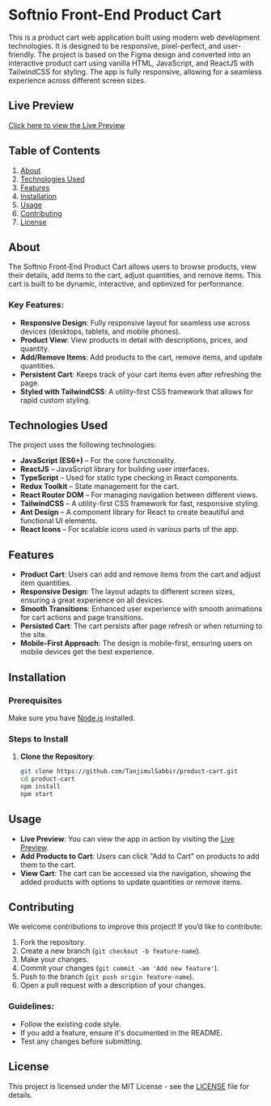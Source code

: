 # Softnio Front-End Product Cart

This is a product cart web application built using modern web development technologies. It is designed to be responsive, pixel-perfect, and user-friendly. The project is based on the Figma design and converted into an interactive product cart using vanilla HTML, JavaScript, and ReactJS with TailwindCSS for styling. The app is fully responsive, allowing for a seamless experience across different screen sizes.

## Live Preview

[Click here to view the Live Preview](https://softnio-product-cart.netlify.app/)

## Table of Contents

1. [About](#about)
2. [Technologies Used](#technologies-used)
3. [Features](#features)
4. [Installation](#installation)
5. [Usage](#usage)
6. [Contributing](#contributing)
7. [License](#license)

## About

The Softnio Front-End Product Cart allows users to browse products, view their details, add items to the cart, adjust quantities, and remove items. This cart is built to be dynamic, interactive, and optimized for performance.

### Key Features:
- **Responsive Design**: Fully responsive layout for seamless use across devices (desktops, tablets, and mobile phones).
- **Product View**: View products in detail with descriptions, prices, and quantity.
- **Add/Remove Items**: Add products to the cart, remove items, and update quantities.
- **Persistent Cart**: Keeps track of your cart items even after refreshing the page.
- **Styled with TailwindCSS**: A utility-first CSS framework that allows for rapid custom styling.

## Technologies Used

The project uses the following technologies:

- **JavaScript (ES6+)** – For the core functionality.
- **ReactJS** – JavaScript library for building user interfaces.
- **TypeScript** – Used for static type checking in React components.
- **Redux Toolkit** – State management for the cart.
- **React Router DOM** – For managing navigation between different views.
- **TailwindCSS** – A utility-first CSS framework for fast, responsive styling.
- **Ant Design** – A component library for React to create beautiful and functional UI elements.
- **React Icons** – For scalable icons used in various parts of the app.

## Features

- **Product Cart**: Users can add and remove items from the cart and adjust item quantities.
- **Responsive Design**: The layout adapts to different screen sizes, ensuring a great experience on all devices.
- **Smooth Transitions**: Enhanced user experience with smooth animations for cart actions and page transitions.
- **Persisted Cart**: The cart persists after page refresh or when returning to the site.
- **Mobile-First Approach**: The design is mobile-first, ensuring users on mobile devices get the best experience.

## Installation

### Prerequisites

Make sure you have [Node.js](https://nodejs.org/en/) installed.

### Steps to Install

1. **Clone the Repository**:
   ```bash
   git clone https://github.com/TanjimulSabbir/product-cart.git
   cd product-cart
   npm install
   npm start


## Usage

- **Live Preview**: You can view the app in action by visiting the [Live Preview](https://softnio-product-cart.netlify.app/).
- **Add Products to Cart**: Users can click "Add to Cart" on products to add them to the cart.
- **View Cart**: The cart can be accessed via the navigation, showing the added products with options to update quantities or remove items.

## Contributing

We welcome contributions to improve this project! If you’d like to contribute:

1. Fork the repository.
2. Create a new branch (`git checkout -b feature-name`).
3. Make your changes.
4. Commit your changes (`git commit -am 'Add new feature'`).
5. Push to the branch (`git push origin feature-name`).
6. Open a pull request with a description of your changes.

### Guidelines:
- Follow the existing code style.
- If you add a feature, ensure it's documented in the README.
- Test any changes before submitting.

## License

This project is licensed under the MIT License - see the [LICENSE](LICENSE) file for details.
